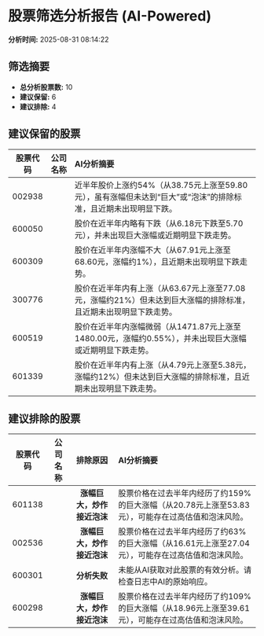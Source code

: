 # 股票筛选分析报告 (AI-Powered)

**分析时间:** 2025-08-31 08:14:22

## 筛选摘要

- **总分析股票数:** 10
- **建议保留:** 6
- **建议排除:** 4

## 建议保留的股票

| 股票代码 | 公司名称 | AI分析摘要 |
|:---:|:---:|:---|
| 002938 |  | 近半年股价上涨约54%（从38.75元上涨至59.80元），虽有涨幅但未达到“巨大”或“泡沫”的排除标准，且近期未出现明显下跌。 |
| 600050 |  | 股价在近半年内略有下跌（从6.18元下跌至5.70元），并未出现巨大涨幅或近期明显下跌走势。 |
| 600309 |  | 股价在近半年内涨幅不大（从67.91元上涨至68.60元，涨幅约1%），且近期未出现明显下跌走势。 |
| 300776 |  | 股价在近半年内有上涨（从63.67元上涨至77.08元，涨幅约21%）但未达到巨大涨幅的排除标准，且近期未出现明显下跌走势。 |
| 600519 |  | 股价在近半年内涨幅微弱（从1471.87元上涨至1480.00元，涨幅约0.55%），并未出现巨大涨幅或近期明显下跌走势。 |
| 601339 |  | 股价在近半年内有上涨（从4.79元上涨至5.38元，涨幅约12%）但未达到巨大涨幅的排除标准，且近期未出现明显下跌走势。 |

## 建议排除的股票

| 股票代码 | 公司名称 | 排除原因 | AI分析摘要 |
|:---:|:---:|:---:|:---|
| 601138 |  | **涨幅巨大，炒作接近泡沫** | 股票价格在过去半年内经历了约159%的巨大涨幅（从20.78元上涨至53.83元），可能存在过高估值和泡沫风险。 |
| 002536 |  | **涨幅巨大，炒作接近泡沫** | 股票价格在过去半年内经历了约63%的巨大涨幅（从16.61元上涨至27.04元），可能存在过高估值和泡沫风险。 |
| 600301 |  | **分析失败** | 未能从AI获取对此股票的有效分析。请检查日志中AI的原始响应。 |
| 600298 |  | **涨幅巨大，炒作接近泡沫** | 股票价格在过去半年内经历了约109%的巨大涨幅（从18.96元上涨至39.61元），可能存在过高估值和泡沫风险。 |

